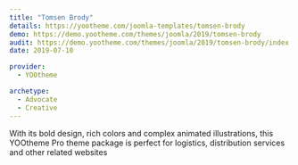 ```yaml
---
title: "Tomsen Brody"
details: https://yootheme.com/joomla-templates/tomsen-brody
demo: https://demo.yootheme.com/themes/joomla/2019/tomsen-brody
audit: https://demo.yootheme.com/themes/joomla/2019/tomsen-brody/index.php/news
date: 2019-07-10

provider:
  - YOOtheme

archetype:
  - Advocate
  - Creative
---
```


With its bold design, rich colors and complex animated illustrations, this YOOtheme Pro theme package is perfect for logistics, distribution services and other related websites

